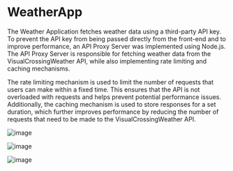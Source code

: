 # WeatherApp
The Weather Application fetches weather data using a third-party API key. To prevent the API key from being passed directly from the front-end and to improve performance, an API Proxy Server was implemented using Node.js. The API Proxy Server is responsible for fetching weather data from the VisualCrossingWeather API, while also implementing rate limiting and caching mechanisms.

The rate limiting mechanism is used to limit the number of requests that users can make within a fixed time. This ensures that the API is not overloaded with requests and helps prevent potential performance issues. Additionally, the caching mechanism is used to store responses for a set duration, which further improves performance by reducing the number of requests that need to be made to the VisualCrossingWeather API.

![image](https://user-images.githubusercontent.com/32563388/219830153-6c06afdb-ed62-4cf1-aa81-055d85c766ce.png)

![image](https://user-images.githubusercontent.com/32563388/219830127-5a2a225a-ab66-46ed-a039-d6af52a44de4.png)

![image](https://user-images.githubusercontent.com/32563388/220206137-6d8fb65c-621d-46d3-a726-fc904e632474.png)


